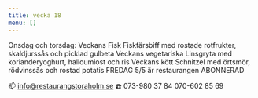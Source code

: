 ```yaml
---
title: vecka 18
menu: []
---
```

Onsdag och torsdag:
Veckans Fisk
Fiskfärsbiff med rostade rotfrukter, skaldjurssås och picklad gulbeta
Veckans vegetariska
Linsgryta med korianderyoghurt, halloumiost och ris
Veckans kött
Schnitzel med örtsmör, rödvinssås och rostad potatis
FREDAG 5/5 är restaurangen ABONNERAD

📫 info@restaurangstoraholm.se
☎️ 073-980 37 84
070-602 85 69